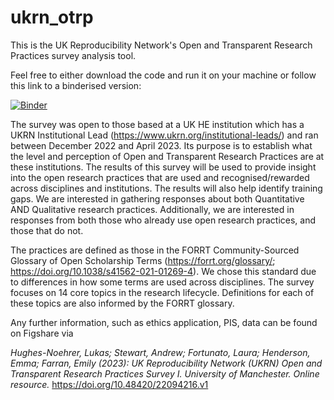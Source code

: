 # ukrn_otrp
This is the UK Reproducibility Network's Open and Transparent Research Practices survey analysis tool.

Feel free to either download the code and run it on your machine or follow this link to a binderised version:

[![Binder](https://mybinder.org/badge_logo.svg)](https://mybinder.org/v2/gh/LukasNoe/ukrn_otrp/HEAD)

The survey was open to those based at a UK HE institution which has a UKRN Institutional Lead (https://www.ukrn.org/institutional-leads/) and ran between December 2022 and April 2023. Its purpose is to establish what the level and perception of Open and Transparent Research Practices are at these institutions. The results of this survey will be used to provide insight into the open research practices that are used and recognised/rewarded across disciplines and institutions. The results will also help identify training gaps. We are interested in gathering responses about both Quantitative AND Qualitative research practices. Additionally, we are interested in responses from both those who already use open research practices, and those that do not.

The practices are defined as those in the FORRT Community-Sourced Glossary of Open Scholarship Terms (https://forrt.org/glossary/; https://doi.org/10.1038/s41562-021-01269-4). We chose this standard due to differences in how some terms are used across disciplines. 
The survey focuses on 14 core topics in the research lifecycle. Definitions for each of these topics are also informed by the FORRT glossary.

Any further information, such as ethics application, PIS, data can be found on Figshare via 

_Hughes-Noehrer, Lukas; Stewart, Andrew; Fortunato, Laura; Henderson, Emma; Farran, Emily (2023): UK Reproducibility Network (UKRN) Open and Transparent Research Practices Survey I. University of Manchester. Online resource._ https://doi.org/10.48420/22094216.v1
